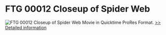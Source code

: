 # FTG 00012 Closeup of Spider Web
![FTG 00012 Closeup of Spider Web](https://mycommerce.akamaized.net/api/pimages/P300617852/BIG/300617852.JPG)
Movie in Quicktime ProRes Format.
[>> Detailed information](https://secure.shareit.com/shareit/product.html?productid=300617852&affiliateid=200057808)